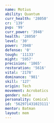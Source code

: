 ```yaml
---
name: Motius
ability: Quantum
curr_health: '28050'
cr: '139'
pvp: '99'
curr_power: '3948'
health: '28050'
level: '30'
power: '3948'
defense: '0'
tough: '11133'
might: '5957'
precision: '1865'
restoration: '5616'
vital: '2178'
dominance: '981'
skill: '127'
origin: Tech
movement: Acrobatics
gender: male
personality: Comical
id: '562971431023111'
mentor: Batman
layout: mem
---
```

